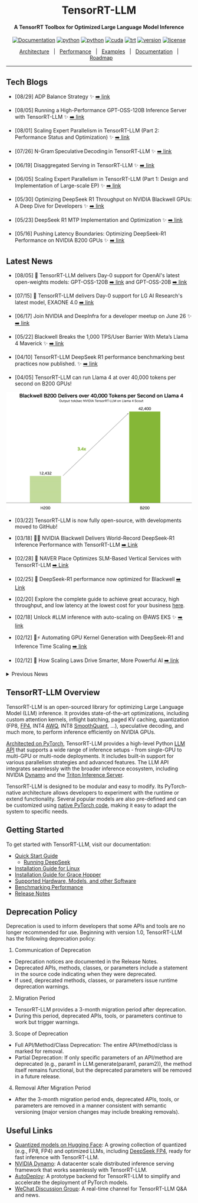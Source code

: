 <div align="center">


TensorRT-LLM
===========================
<h4> A TensorRT Toolbox for Optimized Large Language Model Inference</h4>

[![Documentation](https://img.shields.io/badge/docs-latest-brightgreen.svg?style=flat)](https://nvidia.github.io/TensorRT-LLM/)
[![python](https://img.shields.io/badge/python-3.12-green)](https://www.python.org/downloads/release/python-3123/)
[![python](https://img.shields.io/badge/python-3.10-green)](https://www.python.org/downloads/release/python-31012/)
[![cuda](https://img.shields.io/badge/cuda-12.9.1-green)](https://developer.nvidia.com/cuda-downloads)
[![trt](https://img.shields.io/badge/TRT-10.11.0-green)](https://developer.nvidia.com/tensorrt)
[![version](https://img.shields.io/badge/release-1.1.0rc3-green)](./tensorrt_llm/version.py)
[![license](https://img.shields.io/badge/license-Apache%202-blue)](./LICENSE)

[Architecture](./docs/source/torch/arch_overview.md)&nbsp;&nbsp;&nbsp;|&nbsp;&nbsp;&nbsp;[Performance](./docs/source/performance/perf-overview.md)&nbsp;&nbsp;&nbsp;|&nbsp;&nbsp;&nbsp;[Examples](https://nvidia.github.io/TensorRT-LLM/quick-start-guide.html)&nbsp;&nbsp;&nbsp;|&nbsp;&nbsp;&nbsp;[Documentation](./docs/source/)&nbsp;&nbsp;&nbsp;|&nbsp;&nbsp;&nbsp;[Roadmap](https://github.com/NVIDIA/TensorRT-LLM/issues?q=is%3Aissue%20state%3Aopen%20label%3Aroadmap)

---
<div align="left">

## Tech Blogs
* [08/29] ADP Balance Strategy
✨ [➡️ link](./docs/source/blogs/tech_blog/blog10_ADP_Balance_Strategy.md)

* [08/05] Running a High-Performance GPT-OSS-120B Inference Server with TensorRT-LLM
✨ [➡️ link](./docs/source/blogs/tech_blog/blog9_Deploying_GPT_OSS_on_TRTLLM.md)

* [08/01] Scaling Expert Parallelism in TensorRT-LLM (Part 2: Performance Status and Optimization)
✨ [➡️ link](./docs/source/blogs/tech_blog/blog8_Scaling_Expert_Parallelism_in_TensorRT-LLM_part2.md)

* [07/26] N-Gram Speculative Decoding in TensorRT‑LLM
✨ [➡️ link](./docs/source/blogs/tech_blog/blog7_NGram_performance_Analysis_And_Auto_Enablement.md)

* [06/19] Disaggregated Serving in TensorRT-LLM
✨ [➡️ link](./docs/source/blogs/tech_blog/blog5_Disaggregated_Serving_in_TensorRT-LLM.md)

* [06/05] Scaling Expert Parallelism in TensorRT-LLM (Part 1: Design and Implementation of Large-scale EP)
✨ [➡️ link](./docs/source/blogs/tech_blog/blog4_Scaling_Expert_Parallelism_in_TensorRT-LLM.md)

* [05/30] Optimizing DeepSeek R1 Throughput on NVIDIA Blackwell GPUs: A Deep Dive for Developers
✨ [➡️ link](./docs/source/blogs/tech_blog/blog3_Optimizing_DeepSeek_R1_Throughput_on_NVIDIA_Blackwell_GPUs.md)

* [05/23] DeepSeek R1 MTP Implementation and Optimization
✨ [➡️ link](./docs/source/blogs/tech_blog/blog2_DeepSeek_R1_MTP_Implementation_and_Optimization.md)

* [05/16] Pushing Latency Boundaries: Optimizing DeepSeek-R1 Performance on NVIDIA B200 GPUs
✨ [➡️ link](./docs/source/blogs/tech_blog/blog1_Pushing_Latency_Boundaries_Optimizing_DeepSeek-R1_Performance_on_NVIDIA_B200_GPUs.md)

## Latest News
* [08/05] 🌟 TensorRT-LLM delivers Day-0 support for OpenAI's latest open-weights models: GPT-OSS-120B [➡️ link](https://huggingface.co/openai/gpt-oss-120b) and GPT-OSS-20B [➡️ link](https://huggingface.co/openai/gpt-oss-20b)
* [07/15] 🌟 TensorRT-LLM delivers Day-0 support for LG AI Research's latest model, EXAONE 4.0 [➡️ link](https://huggingface.co/LGAI-EXAONE/EXAONE-4.0-32B)
* [06/17] Join NVIDIA and DeepInfra for a developer meetup on June 26 ✨ [➡️ link](https://events.nvidia.com/scaletheunscalablenextgenai)
* [05/22] Blackwell Breaks the 1,000 TPS/User Barrier With Meta’s Llama 4 Maverick
✨ [➡️ link](https://developer.nvidia.com/blog/blackwell-breaks-the-1000-tps-user-barrier-with-metas-llama-4-maverick/)
* [04/10] TensorRT-LLM DeepSeek R1 performance benchmarking best practices now published.
✨ [➡️ link](./docs/source/blogs/Best_perf_practice_on_DeepSeek-R1_in_TensorRT-LLM.md)

* [04/05] TensorRT-LLM can run Llama 4 at over 40,000 tokens per second on B200 GPUs!

![L4_perf](./docs/source/media/l4_launch_perf.png)


* [03/22] TensorRT-LLM is now fully open-source, with developments moved to GitHub!
* [03/18]  🚀🚀 NVIDIA Blackwell Delivers World-Record DeepSeek-R1 Inference Performance with TensorRT-LLM [➡️ Link](https://developer.nvidia.com/blog/nvidia-blackwell-delivers-world-record-deepseek-r1-inference-performance/)
* [02/28] 🌟 NAVER Place Optimizes SLM-Based Vertical Services with TensorRT-LLM [➡️ Link](https://developer.nvidia.com/blog/spotlight-naver-place-optimizes-slm-based-vertical-services-with-nvidia-tensorrt-llm/)

* [02/25] 🌟 DeepSeek-R1 performance now optimized for Blackwell [➡️ Link](https://huggingface.co/nvidia/DeepSeek-R1-FP4)

* [02/20] Explore the complete guide to achieve great accuracy, high throughput, and low latency at the lowest cost for your business [here](https://www.nvidia.com/en-us/solutions/ai/inference/balancing-cost-latency-and-performance-ebook/?ncid=so-twit-348956&linkId=100000341423615).

* [02/18] Unlock #LLM inference with auto-scaling on @AWS EKS ✨ [➡️ link](https://aws.amazon.com/blogs/hpc/scaling-your-llm-inference-workloads-multi-node-deployment-with-tensorrt-llm-and-triton-on-amazon-eks/)

* [02/12] 🦸⚡ Automating GPU Kernel Generation with DeepSeek-R1 and Inference Time Scaling
[➡️ link](https://developer.nvidia.com/blog/automating-gpu-kernel-generation-with-deepseek-r1-and-inference-time-scaling/?ncid=so-twit-997075&linkId=100000338909937)

* [02/12] 🌟 How Scaling Laws Drive Smarter, More Powerful AI
[➡️ link](https://blogs.nvidia.com/blog/ai-scaling-laws/?ncid=so-link-889273&linkId=100000338837832)


<details close>
<summary>Previous News</summary>

* [2025/01/25] Nvidia moves AI focus to inference cost, efficiency [➡️ link](https://www.fierceelectronics.com/ai/nvidia-moves-ai-focus-inference-cost-efficiency?linkId=100000332985606)

* [2025/01/24] 🏎️ Optimize AI Inference Performance with NVIDIA Full-Stack Solutions [➡️ link](https://developer.nvidia.com/blog/optimize-ai-inference-performance-with-nvidia-full-stack-solutions/?ncid=so-twit-400810&linkId=100000332621049)

* [2025/01/23] 🚀 Fast, Low-Cost Inference Offers Key to Profitable AI [➡️ link](https://blogs.nvidia.com/blog/ai-inference-platform/?ncid=so-twit-693236-vt04&linkId=100000332307804)

* [2025/01/16] Introducing New KV Cache Reuse Optimizations in TensorRT-LLM [➡️ link](https://developer.nvidia.com/blog/introducing-new-kv-cache-reuse-optimizations-in-nvidia-tensorrt-llm/?ncid=so-twit-363876&linkId=100000330323229)

* [2025/01/14] 📣 Bing's Transition to LLM/SLM Models: Optimizing Search with TensorRT-LLM [➡️ link](https://blogs.bing.com/search-quality-insights/December-2024/Bing-s-Transition-to-LLM-SLM-Models-Optimizing-Search-with-TensorRT-LLM)

* [2025/01/04] ⚡Boost Llama 3.3 70B Inference Throughput 3x with TensorRT-LLM Speculative Decoding
[➡️ link](https://developer.nvidia.com/blog/boost-llama-3-3-70b-inference-throughput-3x-with-nvidia-tensorrt-llm-speculative-decoding/)

* [2024/12/10] ⚡ Llama 3.3 70B from AI at Meta is accelerated by TensorRT-LLM. 🌟 State-of-the-art model on par with Llama 3.1 405B for reasoning, math, instruction following and tool use. Explore the preview
[➡️ link](https://build.nvidia.com/meta/llama-3_3-70b-instruct)

* [2024/12/03] 🌟 Boost your AI inference throughput by up to 3.6x.  We now support speculative decoding and tripling token throughput with our NVIDIA TensorRT-LLM. Perfect for your generative AI apps.  ⚡Learn how in this technical deep dive
[➡️ link](https://nvda.ws/3ZCZTzD)

* [2024/12/02] Working on deploying ONNX models for performance-critical applications? Try our NVIDIA Nsight Deep Learning Designer ⚡ A user-friendly GUI and tight integration with NVIDIA TensorRT that offers:
✅ Intuitive visualization of ONNX model graphs
✅ Quick tweaking of model architecture and parameters
✅ Detailed performance profiling with either ORT or TensorRT
✅ Easy building of TensorRT engines
[➡️ link](https://developer.nvidia.com/nsight-dl-designer?ncid=so-link-485689&linkId=100000315016072)

* [2024/11/26] 📣 Introducing TensorRT-LLM for Jetson AGX Orin, making it even easier to deploy on Jetson AGX Orin with initial support in JetPack 6.1 via the v0.12.0-jetson branch of the TensorRT-LLM repo. ✅ Pre-compiled TensorRT-LLM wheels & containers for easy integration ✅ Comprehensive guides & docs to get you started
[➡️ link](https://forums.developer.nvidia.com/t/tensorrt-llm-for-jetson/313227?linkId=100000312718869)

* [2024/11/21] NVIDIA TensorRT-LLM Multiblock Attention Boosts Throughput by More Than 3x for Long Sequence Lengths on NVIDIA HGX H200
[➡️ link](https://developer.nvidia.com/blog/nvidia-tensorrt-llm-multiblock-attention-boosts-throughput-by-more-than-3x-for-long-sequence-lengths-on-nvidia-hgx-h200/)

* [2024/11/19] Llama 3.2 Full-Stack Optimizations Unlock High Performance on NVIDIA GPUs
[➡️ link](https://developer.nvidia.com/blog/llama-3-2-full-stack-optimizations-unlock-high-performance-on-nvidia-gpus/?ncid=so-link-721194)

* [2024/11/09] 🚀🚀🚀 3x Faster AllReduce with NVSwitch and TensorRT-LLM MultiShot
[➡️ link](https://developer.nvidia.com/blog/3x-faster-allreduce-with-nvswitch-and-tensorrt-llm-multishot/)

* [2024/11/09] ✨ NVIDIA advances the AI ecosystem with the AI model of LG AI Research 🙌
[➡️ link](https://blogs.nvidia.co.kr/blog/nvidia-lg-ai-research/)

* [2024/11/02] 🌟🌟🌟 NVIDIA and LlamaIndex Developer Contest
🙌 Enter for a chance to win prizes including an NVIDIA® GeForce RTX™ 4080 SUPER GPU, DLI credits, and more🙌
[➡️ link](https://developer.nvidia.com/llamaindex-developer-contest)

* [2024/10/28] 🏎️🏎️🏎️ NVIDIA GH200 Superchip Accelerates Inference by 2x in Multiturn Interactions with Llama Models
[➡️ link](https://developer.nvidia.com/blog/nvidia-gh200-superchip-accelerates-inference-by-2x-in-multiturn-interactions-with-llama-models/)

* [2024/10/22] New 📝 Step-by-step instructions on how to
✅ Optimize LLMs with NVIDIA TensorRT-LLM,
✅ Deploy the optimized models with Triton Inference Server,
✅ Autoscale LLMs deployment in a Kubernetes environment.
🙌 Technical Deep Dive:
[➡️ link](https://nvda.ws/3YgI8UT)

* [2024/10/07] 🚀🚀🚀Optimizing Microsoft Bing Visual Search with NVIDIA Accelerated Libraries
[➡️ link](https://developer.nvidia.com/blog/optimizing-microsoft-bing-visual-search-with-nvidia-accelerated-libraries/)

* [2024/09/29] 🌟 AI at Meta PyTorch + TensorRT v2.4 🌟 ⚡TensorRT 10.1 ⚡PyTorch 2.4 ⚡CUDA 12.4 ⚡Python 3.12
[➡️ link](https://github.com/pytorch/TensorRT/releases/tag/v2.4.0)

* [2024/09/17] ✨ NVIDIA TensorRT-LLM Meetup
[➡️ link](https://drive.google.com/file/d/1RR8GqC-QbuaKuHj82rZcXb3MS20SWo6F/view?usp=share_link)

* [2024/09/17] ✨ Accelerating LLM Inference at Databricks with TensorRT-LLM
[➡️ link](https://drive.google.com/file/d/1NeSmrLaWRJAY1rxD9lJmzpB9rzr38j8j/view?usp=sharing)

* [2024/09/17] ✨ TensorRT-LLM @ Baseten
[➡️ link](https://drive.google.com/file/d/1Y7L2jqW-aRmt31mCdqhwvGMmCSOzBUjG/view?usp=share_link)

* [2024/09/04] 🏎️🏎️🏎️ Best Practices for Tuning TensorRT-LLM for Optimal Serving with BentoML
[➡️ link](https://www.bentoml.com/blog/tuning-tensor-rt-llm-for-optimal-serving-with-bentoml)


* [2024/08/20] 🏎️SDXL with #TensorRT Model Optimizer ⏱️⚡ 🏁 cache diffusion 🏁 quantization aware training 🏁 QLoRA 🏁 #Python 3.12
[➡️ link](https://developer.nvidia.com/blog/nvidia-tensorrt-model-optimizer-v0-15-boosts-inference-performance-and-expands-model-support/)

* [2024/08/13] 🐍 DIY Code Completion with #Mamba ⚡ #TensorRT #LLM for speed 🤖 NIM for ease ☁️ deploy anywhere
[➡️ link](https://developer.nvidia.com/blog/revolutionizing-code-completion-with-codestral-mamba-the-next-gen-coding-llm/)

* [2024/08/06] 🗫 Multilingual Challenge Accepted 🗫
🤖 #TensorRT #LLM boosts low-resource languages like Hebrew, Indonesian and Vietnamese ⚡[➡️ link](https://developer.nvidia.com/blog/accelerating-hebrew-llm-performance-with-nvidia-tensorrt-llm/?linkId=100000278659647)

* [2024/07/30] Introducing🍊 @SliceXAI ELM Turbo 🤖 train ELM once ⚡ #TensorRT #LLM optimize ☁️ deploy anywhere
[➡️ link](https://developer.nvidia.com/blog/supercharging-llama-3-1-across-nvidia-platforms)

* [2024/07/23] 👀 @AIatMeta Llama 3.1 405B trained on 16K NVIDIA H100s - inference is #TensorRT #LLM optimized ⚡
🦙 400 tok/s - per node
🦙 37 tok/s - per user
🦙 1 node inference
[➡️ link](https://developer.nvidia.com/blog/supercharging-llama-3-1-across-nvidia-platforms)

* [2024/07/09] Checklist to maximize multi-language performance of @meta #Llama3 with #TensorRT #LLM inference:
✅ MultiLingual
✅ NIM
✅ LoRA tuned adaptors[➡️ Tech blog](https://developer.nvidia.com/blog/deploy-multilingual-llms-with-nvidia-nim/)

* [2024/07/02] Let the @MistralAI MoE tokens fly 📈 🚀 #Mixtral 8x7B with NVIDIA #TensorRT #LLM on #H100.
[➡️ Tech blog](https://developer.nvidia.com/blog/achieving-high-mixtral-8x7b-performance-with-nvidia-h100-tensor-core-gpus-and-tensorrt-llm?ncid=so-twit-928467)

* [2024/06/24] Enhanced with NVIDIA #TensorRT #LLM, @upstage.ai’s solar-10.7B-instruct is ready to power your developer projects through our API catalog 🏎️. ✨[➡️ link](https://build.nvidia.com/upstage/solar-10_7b-instruct?snippet_tab=Try )

* [2024/06/18] CYMI: 🤩 Stable Diffusion 3 dropped last week 🎊 🏎️ Speed up your SD3 with #TensorRT INT8 Quantization[➡️ link](https://build.nvidia.com/upstage/solar-10_7b-instruct?snippet_tab=Try )

* [2024/06/18] 🧰Deploying ComfyUI with TensorRT?  Here’s your setup guide [➡️ link](https://github.com/comfyanonymous/ComfyUI_TensorRT)

* [2024/06/11] ✨#TensorRT Weight-Stripped Engines ✨
Technical Deep Dive for serious coders ✅+99% compression ✅1 set of weights → ** GPUs ✅0 performance loss ✅** models…LLM, CNN, etc.[➡️ link](https://developer.nvidia.com/blog/maximum-performance-and-minimum-footprint-for-ai-apps-with-nvidia-tensorrt-weight-stripped-engines/)

* [2024/06/04] ✨ #TensorRT and GeForce #RTX unlock ComfyUI SD superhero powers 🦸⚡ 🎥 Demo: [➡️ link](https://youtu.be/64QEVfbPHyg)
📗 DIY notebook: [➡️ link](https://console.brev.dev/launchable/deploy?userID=2x2sil999&orgID=ktj33l4xj&name=ComfyUI_TensorRT&instance=L4%40g2-standard-4%3Anvidia-l4%3A1&diskStorage=500&cloudID=GCP&baseImage=docker.io%2Fpytorch%2Fpytorch%3A2.2.0-cuda12.1-cudnn8-runtime&ports=ComfUI%3A8188&file=https%3A%2F%2Fgithub.com%2Fbrevdev%2Fnotebooks%2Fblob%2Fmain%2Ftensorrt-comfyui.ipynb&launchableID=env-2hQX3n7ae5mq3NjNZ32DfAG0tJf)

* [2024/05/28] ✨#TensorRT weight stripping for ResNet-50 ✨ ✅+99% compression
✅1 set of weights → ** GPUs\ ✅0 performance loss ✅** models…LLM, CNN, etc
👀 📚 DIY [➡️ link](https://console.brev.dev/launchable/deploy?userID=2x2sil999&orgID=ktj33l4xj&launchableID=env-2h6bym7h5GFNho3vpWQQeUYMwTM&instance=L4%40g6.xlarge&diskStorage=500&cloudID=devplane-brev-1&baseImage=nvcr.io%2Fnvidia%2Ftensorrt%3A24.05-py3&file=https%3A%2F%2Fgithub.com%2FNVIDIA%2FTensorRT%2Fblob%2Frelease%2F10.0%2Fsamples%2Fpython%2Fsample_weight_stripping%2Fnotebooks%2Fweight_stripping.ipynb&name=tensorrt_weight_stripping_resnet50)

* [2024/05/21] ✨@modal_labs has the codes for serverless @AIatMeta Llama 3 on #TensorRT #LLM ✨👀 📚 Marvelous Modal Manual:
Serverless TensorRT-LLM (LLaMA 3 8B) | Modal Docs [➡️ link](https://modal.com/docs/examples/trtllm_llama)

* [2024/05/08] NVIDIA TensorRT Model Optimizer -- the newest member of the #TensorRT ecosystem is a library of post-training and training-in-the-loop model optimization techniques ✅quantization ✅sparsity ✅QAT [➡️ blog](https://developer.nvidia.com/blog/accelerate-generative-ai-inference-performance-with-nvidia-tensorrt-model-optimizer-now-publicly-available/)

* [2024/05/07] 🦙🦙🦙 24,000 tokens per second 🛫Meta Llama 3 takes off with #TensorRT #LLM 📚[➡️ link](https://blogs.nvidia.com/blog/meta-llama3-inference-acceleration/)

* [2024/02/06] [🚀 Speed up inference with SOTA quantization techniques in TRT-LLM](./docs/source/blogs/quantization-in-TRT-LLM.md)
* [2024/01/30] [ New XQA-kernel provides 2.4x more Llama-70B throughput within the same latency budget](./docs/source/blogs/XQA-kernel.md)
* [2023/12/04] [Falcon-180B on a single H200 GPU with INT4 AWQ, and 6.7x faster Llama-70B over A100](./docs/source/blogs/Falcon180B-H200.md)
* [2023/11/27] [SageMaker LMI now supports TensorRT-LLM - improves throughput by 60%, compared to previous version](https://aws.amazon.com/blogs/machine-learning/boost-inference-performance-for-llms-with-new-amazon-sagemaker-containers/)
* [2023/11/13] [H200 achieves nearly 12,000 tok/sec on Llama2-13B](./docs/source/blogs/H200launch.md)
* [2023/10/22] [🚀 RAG on Windows using TensorRT-LLM and LlamaIndex 🦙](https://github.com/NVIDIA/trt-llm-rag-windows#readme)
* [2023/10/19] Getting Started Guide - [Optimizing Inference on Large Language Models with NVIDIA TensorRT-LLM, Now Publicly Available
](https://developer.nvidia.com/blog/optimizing-inference-on-llms-with-tensorrt-llm-now-publicly-available/)
* [2023/10/17] [Large Language Models up to 4x Faster on RTX With TensorRT-LLM for Windows
](https://blogs.nvidia.com/blog/2023/10/17/tensorrt-llm-windows-stable-diffusion-rtx/)

</details>

## TensorRT-LLM Overview

TensorRT-LLM is an open-sourced library for optimizing Large Language Model (LLM) inference. It provides state-of-the-art optimizations, including custom attention kernels, inflight batching, paged KV caching, quantization (FP8, [FP4](https://www.nvidia.com/en-us/data-center/technologies/blackwell-architecture/), INT4 [AWQ](https://arxiv.org/abs/2306.00978), INT8 [SmoothQuant](https://arxiv.org/abs/2211.10438), ...), speculative decoding, and much more, to perform inference efficiently on NVIDIA GPUs.

[Architected on PyTorch](https://github.com/NVIDIA/TensorRT-LLM/blob/main/docs/source/torch/arch_overview.md), TensorRT-LLM provides a high-level Python [LLM API](https://nvidia.github.io/TensorRT-LLM/quick-start-guide.html#llm-api) that supports a wide range of inference setups - from single-GPU to multi-GPU or multi-node deployments. It includes built-in support for various parallelism strategies and advanced features. The LLM API integrates seamlessly with the broader inference ecosystem, including NVIDIA [Dynamo](https://github.com/ai-dynamo/dynamo) and the [Triton Inference Server](https://github.com/triton-inference-server/server).

TensorRT-LLM is designed to be modular and easy to modify. Its PyTorch-native architecture allows developers to experiment with the runtime or extend functionality. Several popular models are also pre-defined and can be customized using [native PyTorch code](./tensorrt_llm/_torch/models/modeling_deepseekv3.py), making it easy to adapt the system to specific needs.


## Getting Started

To get started with TensorRT-LLM, visit our documentation:

- [Quick Start Guide](https://nvidia.github.io/TensorRT-LLM/quick-start-guide.html)
    - [Running DeepSeek](./examples/models/core/deepseek_v3)
- [Installation Guide for Linux](https://nvidia.github.io/TensorRT-LLM/installation/linux.html)
- [Installation Guide for Grace Hopper](https://nvidia.github.io/TensorRT-LLM/installation/grace-hopper.html)
- [Supported Hardware, Models, and other Software](https://nvidia.github.io/TensorRT-LLM/reference/support-matrix.html)
- [Benchmarking Performance](https://nvidia.github.io/TensorRT-LLM/performance/performance-tuning-guide/benchmarking-default-performance.html#benchmarking-with-trtllm-bench)
- [Release Notes](https://nvidia.github.io/TensorRT-LLM/release-notes.html)

## Deprecation Policy

Deprecation is used to inform developers that some APIs and tools are no longer recommended for use. Beginning with version 1.0, TensorRT-LLM has the following deprecation policy:

1. Communication of Deprecation
  - Deprecation notices are documented in the Release Notes.
  - Deprecated APIs, methods, classes, or parameters include a statement in the source code indicating when they were deprecated.
  - If used, deprecated methods, classes, or parameters issue runtime deprecation warnings.
2. Migration Period
  - TensorRT-LLM provides a 3-month migration period after deprecation.
  - During this period, deprecated APIs, tools, or parameters continue to work but trigger warnings.
3. Scope of Deprecation
  - Full API/Method/Class Deprecation: The entire API/method/class is marked for removal.
  - Partial Deprecation: If only specific parameters of an API/method are deprecated (e.g., param1 in LLM.generate(param1, param2)), the method itself remains functional, but the deprecated parameters will be removed in a future release.
4. Removal After Migration Period
  - After the 3-month migration period ends, deprecated APIs, tools, or parameters are removed in a manner consistent with semantic versioning (major version changes may include breaking removals).

## Useful Links
- [Quantized models on Hugging Face](https://huggingface.co/collections/nvidia/model-optimizer-66aa84f7966b3150262481a4): A growing collection of quantized (e.g., FP8, FP4) and optimized LLMs, including [DeepSeek FP4](https://huggingface.co/nvidia/DeepSeek-R1-FP4), ready for fast inference with TensorRT-LLM.
- [NVIDIA Dynamo](https://github.com/ai-dynamo/dynamo): A datacenter scale distributed inference serving framework that works seamlessly with TensorRT-LLM.
- [AutoDeploy](https://nvidia.github.io/TensorRT-LLM/torch/auto_deploy/auto-deploy.html): A prototype backend for TensorRT-LLM to simplify and accelerate the deployment of PyTorch models.
- [WeChat Discussion Group](https://github.com/NVIDIA/TensorRT-LLM/issues/5359): A real-time channel for TensorRT-LLM Q&A and news.
